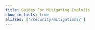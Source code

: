 ```yaml
---
title: Guides For Mitigating Exploits
show_in_lists: true
aliases: ['/security/mitigations/']
---
```

